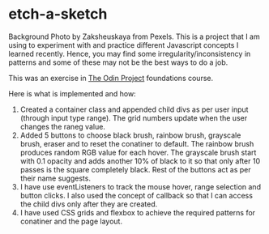 # etch-a-sketch

Background Photo by Zaksheuskaya from Pexels.
This is a project that I am using to experiment with and practice different Javascript concepts I learned recently. Hence, you may find some irregularity/inconsistency in patterns and some of these may not be the best ways to do a job.

This was an exercise in <a href="https://www.theodinproject.com/paths/foundations/courses/foundations/lessons/etch-a-sketch-project">The Odin Project</a> foundations course.

Here is what is implemented and how:
1. Created a container class and appended child divs as per user input (through input type range). The grid numbers update when the user changes the raneg value. 
2. Added 5 buttons to choose black brush, rainbow brush, grayscale brush, eraser and to reset the conatiner to default. The rainbow brush produces random RGB value for each hover. The grayscale brush start with 0.1 opacity and adds another 10% of black to it so that only after 10 passes is the square completely black. Rest of the buttons act as per their name suggests.
3. I have use eventListeners to track the mouse hover, range selection and button clicks. I also used the concept of callback so that I can access the child divs only after they are created.   
4. I have used CSS grids and flexbox to achieve the required patterns for conatiner and the page layout. 

